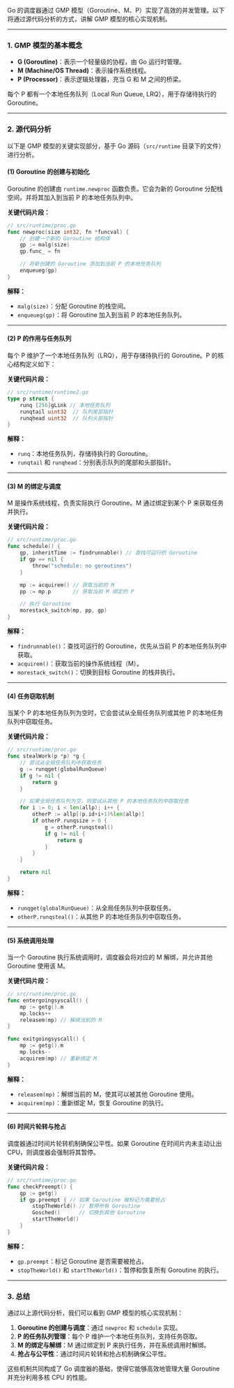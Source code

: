 Go 的调度器通过 GMP 模型（Goroutine、M、P）实现了高效的并发管理。以下将通过源代码分析的方式，讲解 GMP 模型的核心实现机制。

---

### **1. GMP 模型的基本概念**

- **G (Goroutine)**：表示一个轻量级的协程，由 Go 运行时管理。
- **M (Machine/OS Thread)**：表示操作系统线程。
- **P (Processor)**：表示逻辑处理器，充当 G 和 M 之间的桥梁。

每个 P 都有一个本地任务队列（Local Run Queue, LRQ），用于存储待执行的 Goroutine。

---

### **2. 源代码分析**

以下是 GMP 模型的关键实现部分，基于 Go 源码（`src/runtime` 目录下的文件）进行分析。

#### **(1) Goroutine 的创建与初始化**

Goroutine 的创建由 `runtime.newproc` 函数负责。它会为新的 Goroutine 分配栈空间，并将其加入到当前 P 的本地任务队列中。

**关键代码片段：**
```go
// src/runtime/proc.go
func newproc(size int32, fn *funcval) {
    // 创建一个新的 Goroutine 结构体
    gp := malg(size)
    gp.func_ = fn

    // 将新创建的 Goroutine 添加到当前 P 的本地任务队列
    enqueueg(gp)
}
```

**解释：**
- `malg(size)`：分配 Goroutine 的栈空间。
- `enqueueg(gp)`：将 Goroutine 加入到当前 P 的本地任务队列。

---

#### **(2) P 的作用与任务队列**

每个 P 维护了一个本地任务队列（LRQ），用于存储待执行的 Goroutine。P 的核心结构定义如下：

**关键代码片段：**
```go
// src/runtime/runtime2.go
type p struct {
    runq [256]gLink // 本地任务队列
    runqtail uint32  // 队列尾部指针
    runqhead uint32  // 队列头部指针
}
```

**解释：**
- `runq`：本地任务队列，存储待执行的 Goroutine。
- `runqtail` 和 `runqhead`：分别表示队列的尾部和头部指针。

---

#### **(3) M 的绑定与调度**

M 是操作系统线程，负责实际执行 Goroutine。M 通过绑定到某个 P 来获取任务并执行。

**关键代码片段：**
```go
// src/runtime/proc.go
func schedule() {
    gp, inheritTime := findrunnable() // 查找可运行的 Goroutine
    if gp == nil {
        throw("schedule: no goroutines")
    }

    mp := acquirem() // 获取当前的 M
    pp := mp.p       // 获取当前 M 绑定的 P

    // 执行 Goroutine
    morestack_switch(mp, pp, gp)
}
```

**解释：**
- `findrunnable()`：查找可运行的 Goroutine，优先从当前 P 的本地任务队列中获取。
- `acquirem()`：获取当前的操作系统线程（M）。
- `morestack_switch()`：切换到目标 Goroutine 的栈并执行。

---

#### **(4) 任务窃取机制**

当某个 P 的本地任务队列为空时，它会尝试从全局任务队列或其他 P 的本地任务队列中窃取任务。

**关键代码片段：**
```go
// src/runtime/proc.go
func stealWork(p *p) *g {
    // 尝试从全局任务队列中获取任务
    g := runqget(globalRunQueue)
    if g != nil {
        return g
    }

    // 如果全局任务队列为空，则尝试从其他 P 的本地任务队列中窃取任务
    for i := 0; i < len(allp); i++ {
        otherP := allp[(p.id+i+1)%len(allp)]
        if otherP.runqsize > 0 {
            g = otherP.runqsteal()
            if g != nil {
                return g
            }
        }
    }

    return nil
}
```

**解释：**
- `runqget(globalRunQueue)`：从全局任务队列中获取任务。
- `otherP.runqsteal()`：从其他 P 的本地任务队列中窃取任务。

---

#### **(5) 系统调用处理**

当一个 Goroutine 执行系统调用时，调度器会将对应的 M 解绑，并允许其他 Goroutine 使用该 M。

**关键代码片段：**
```go
// src/runtime/proc.go
func entergoingsyscall() {
    mp := getg().m
    mp.locks++
    releasem(mp) // 解绑当前的 M
}

func exitgoingsyscall() {
    mp := getg().m
    mp.locks--
    acquirem(mp) // 重新绑定 M
}
```

**解释：**
- `releasem(mp)`：解绑当前的 M，使其可以被其他 Goroutine 使用。
- `acquirem(mp)`：重新绑定 M，恢复 Goroutine 的执行。

---

#### **(6) 时间片轮转与抢占**

调度器通过时间片轮转机制确保公平性。如果 Goroutine 在时间片内未主动让出 CPU，则调度器会强制将其暂停。

**关键代码片段：**
```go
// src/runtime/proc.go
func checkPreempt() {
    gp := getg()
    if gp.preempt { // 如果 Goroutine 被标记为需要抢占
        stopTheWorld() // 暂停所有 Goroutine
        Gosched()      // 切换到其他 Goroutine
        startTheWorld()
    }
}
```

**解释：**
- `gp.preempt`：标记 Goroutine 是否需要被抢占。
- `stopTheWorld()` 和 `startTheWorld()`：暂停和恢复所有 Goroutine 的执行。

---

### **3. 总结**

通过以上源代码分析，我们可以看到 GMP 模型的核心实现机制：
1. **Goroutine 的创建与调度**：通过 `newproc` 和 `schedule` 实现。
2. **P 的任务队列管理**：每个 P 维护一个本地任务队列，支持任务窃取。
3. **M 的绑定与解绑**：M 通过绑定到 P 来执行任务，并在系统调用时解绑。
4. **抢占与公平性**：通过时间片轮转和抢占机制确保公平性。

这些机制共同构成了 Go 调度器的基础，使得它能够高效地管理大量 Goroutine 并充分利用多核 CPU 的性能。